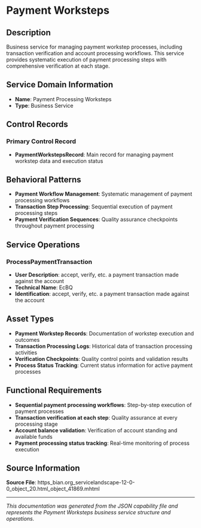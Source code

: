 # Payment Worksteps

## Description

Business service for managing payment workstep processes, including transaction verification and account processing workflows. This service provides systematic execution of payment processing steps with comprehensive verification at each stage.

## Service Domain Information

- **Name**: Payment Processing Worksteps
- **Type**: Business Service

## Control Records

### Primary Control Record
- **PaymentWorkstepsRecord**: Main record for managing payment workstep data and execution status

## Behavioral Patterns

- **Payment Workflow Management**: Systematic management of payment processing workflows
- **Transaction Step Processing**: Sequential execution of payment processing steps
- **Payment Verification Sequences**: Quality assurance checkpoints throughout payment processing

## Service Operations

### ProcessPaymentTransaction
- **User Description**: accept, verify, etc. a payment transaction made against the account
- **Technical Name**: EcBQ
- **Identification**: accept, verify, etc. a payment transaction made against the account

## Asset Types

- **Payment Workstep Records**: Documentation of workstep execution and outcomes
- **Transaction Processing Logs**: Historical data of transaction processing activities
- **Verification Checkpoints**: Quality control points and validation results
- **Process Status Tracking**: Current status information for active payment processes

## Functional Requirements

- **Sequential payment processing workflows**: Step-by-step execution of payment processes
- **Transaction verification at each step**: Quality assurance at every processing stage
- **Account balance validation**: Verification of account standing and available funds
- **Payment processing status tracking**: Real-time monitoring of process execution

## Source Information

**Source File**: https_bian.org_servicelandscape-12-0-0_object_20.html_object_41869.mhtml

---

*This documentation was generated from the JSON capability file and represents the Payment Worksteps business service structure and operations.*
